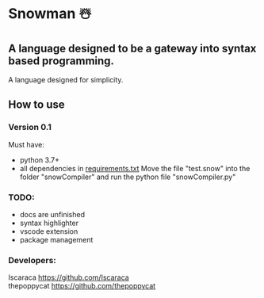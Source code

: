 # Snowman ☃️
## A language designed to be a gateway into syntax based programming.

A language designed for simplicity.

## How to use
### Version 0.1
Must have: 
- python 3.7+
- all dependencies in [requirements.txt](requirements.txt)
Move the file "test.snow" into the folder "snowCompiler" and run the python file "snowCompiler.py"

### TODO:
- docs are unfinished
- syntax highlighter
- vscode extension
- package management

### Developers:
Iscaraca https://github.com/Iscaraca <br />
thepoppycat https://github.com/thepoppycat
